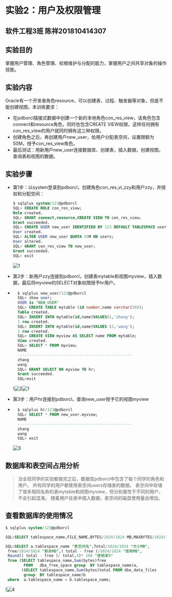 

# 实验2：用户及权限管理

## 软件工程3班 陈祥201810414307

## 实验目的

掌握用户管理、角色管理、权根维护与分配的能力，掌握用户之间共享对象的操作技能。

## 实验内容

Oracle有一个开发者角色resource，可以创建表、过程、触发器等对象，但是不能创建视图。本训练要求：

- 在pdborcl插接式数据中创建一个新的本地角色con_res_view，该角色包含connect和resource角色，同时也包含CREATE VIEW权限，这样任何拥有con_res_view的用户就同时拥有这三种权限。
- 创建角色之后，再创建用户new_user，给用户分配表空间，设置限额为50M，授予con_res_view角色。
- 最后测试：用新用户new_user连接数据库、创建表，插入数据，创建视图，查询表和视图的数据。

## 实验步骤

- 第1步：以system登录到pdborcl，创建角色con_res_vi_zzy和用户zzy，并授权和分配空间：

    ```sql
    $ sqlplus system/123@pdborcl
    SQL> CREATE ROLE con_res_view;
    Role created.
    SQL> GRANT connect,resource,CREATE VIEW TO con_res_view;
    Grant succeeded.
    SQL> CREATE USER new_user IDENTIFIED BY 123 DEFAULT TABLESPACE users TEMPORARY TABLESPACE temp;
    User created.
    SQL> ALTER USER new_user QUOTA 50M ON users;
    User altered.
    SQL> GRANT con_res_view TO new_user;
    Grant succeeded.
    SQL> exit
    ```

    ![1](D:\oracle\test2\1.png)

- 第2步：新用户zzy连接到pdborcl，创建表mytable和视图myview，插入数据，最后将myview的SELECT对象权限授予hr用户。

- ```sql
    $ sqlplus new_user/123@pdborcl
    SQL> show user;
    USER is "NEW_USER"
    SQL> CREATE TABLE mytable (id number,name varchar(50));
    Table created.
    SQL> INSERT INTO mytable(id,name)VALUES(1,'zhang');
    1 row created.
    SQL> INSERT INTO mytable(id,name)VALUES (2,'wang');
    1 row created.
    SQL> CREATE VIEW myview AS SELECT name FROM mytable;
    View created.
    SQL> SELECT * FROM myview;
    NAME
    --------------------------------------------------
    zhang
    wang
    SQL> GRANT SELECT ON myview TO hr;
    Grant succeeded.
    SQL>exit
    ```

    !![2](D:\oracle\test2\2.png)![1](D:\oracle\test2\1.png)

- 第3步：用户hr连接到pdborcl，查询new_user授予它的视图myview

- ```sql
    $ sqlplus hr/123@pdborcl
    SQL> SELECT * FROM new_user.myview;
    NAME
    --------------------------------------------------
    zhang
    wang
    SQL> exit
    ```

    ![3](D:\oracle\test2\3.png)

## 数据库和表空间占用分析

> 当全班同学的实验都做完之后，数据库pdborcl中包含了每个同学的角色和用户。 所有同学的用户都使用表空间users存储表的数据。 表空间中存储了很多相同名称的表mytable和视图myview，但分别属性于不同的用户，不会引起混淆。 随着用户往表中插入数据，表空间的磁盘使用量会增加。

## 查看数据库的使用情况

```sql
$ sqlplus system/123@pdborcl

SQL>SELECT tablespace_name,FILE_NAME,BYTES/1024/1024 MB,MAXBYTES/1024/1024 MAX_MB,autoextensible FROM dba_data_files  WHERE  tablespace_name='USERS';

SQL>SELECT a.tablespace_name "表空间名",Total/1024/1024 "大小MB",
 free/1024/1024 "剩余MB",( total - free )/1024/1024 "使用MB",
 Round(( total - free )/ total,4)* 100 "使用率%"
 from (SELECT tablespace_name,Sum(bytes)free
        FROM   dba_free_space group  BY tablespace_name)a,
       (SELECT tablespace_name,Sum(bytes)total FROM dba_data_files
        group  BY tablespace_name)b
 where  a.tablespace_name = b.tablespace_name;
```

!![4](D:\oracle\test2\4.png)

